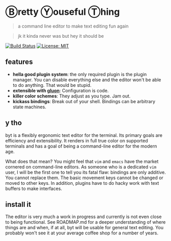 # Ⓑretty Ⓨouseful Ⓣhing

> a command line editor to make text editing fun again

> jk it kinda never was but hey it should be

[![Build
Status](https://travis-ci.org/cfoust/byt.svg?branch=master)](https://travis-ci.org/cfoust/byt)
[![License:
MIT](https://img.shields.io/badge/License-MIT-yellow.svg)](https://opensource.org/licenses/MIT)

## features

* **hella good plugin system**: the only required plugin is the plugin manager.
  You can disable everything else and the editor won't be able to do anything.
  That would be stupid.
* **extensible with [gluon](https://github.com/gluon-lang/gluon)**: Configuration is code.
* **killer color schemes**: They adjust as you type. Jam out.
* **kickass bindings**: Break out of your shell. Bindings can be arbitrary
  state machines.

## y tho

byt is a flexibly ergonomic text editor for the terminal. Its primary goals are
efficiency and extensibility. It renders in full true color on supported
terminals and has a goal of being a command-line editor for the modern age.

What does that mean? You might feel that `vim` and `emacs` have the market
cornered on command-line editors. As someone who is a dedicated `vim` user, I
will be the first one to tell you its fatal flaw: bindings are only additive.
You cannot replace them. The basic movement keys cannot be changed or moved to
other keys. In addition, plugins have to do hacky work with text buffers to
make interfaces.

## install it

The editor is very much a work in progress and currently is not even close to
being functional. See ROADMAP.md for a deeper understanding of where things are
and when, if at all, byt will be usable for general text editing. You probably
won't see it at your average coffee shop for a number of years.
